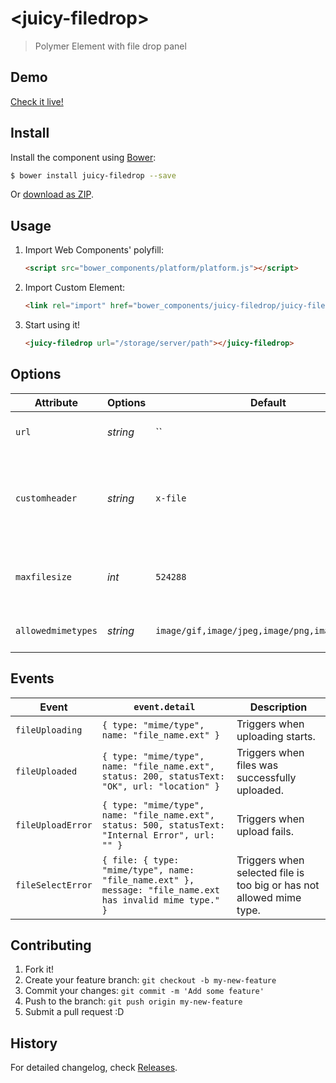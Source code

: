 # &lt;juicy-filedrop&gt;

> Polymer Element with file drop panel

## Demo

[Check it live!](http://Juicy.github.io/juicy-filedrop)

## Install

Install the component using [Bower](http://bower.io/):

```sh
$ bower install juicy-filedrop --save
```

Or [download as ZIP](https://github.com/Juicy/juicy-filedrop/archive/gh-pages.zip).

## Usage

1. Import Web Components' polyfill:

    ```html
    <script src="bower_components/platform/platform.js"></script>
    ```

2. Import Custom Element:

    ```html
    <link rel="import" href="bower_components/juicy-filedrop/juicy-filedrop.html">
    ```

3. Start using it!

    ```html
    <juicy-filedrop url="/storage/server/path"></juicy-filedrop>
    ```

## Options

Attribute          | Options  | Default                                        | Description
---                | ---      | ---                                            | ---
`url`              | *string* | ``                                             | URL to files storage server.
`customheader`     | *string* | `x-file`                                       | Name for custom header that contains JSON with file meta data.
`maxfilesize`      | *int*    | `524288`                                       | Maximum file size in bytes, 512kb by default.
`allowedmimetypes` | *string* | `image/gif,image/jpeg,image/png,image/svg+xml` | Allowed mime types.

## Events

Event             | `event.detail`                                                                                            | Description
---               | ---                                                                                                       | ---
`fileUploading`   | `{ type: "mime/type", name: "file_name.ext" }`                                                            | Triggers when uploading starts.
`fileUploaded`    | `{ type: "mime/type", name: "file_name.ext", status: 200, statusText: "OK", url: "location" }`            | Triggers when files was successfully uploaded.
`fileUploadError` | `{ type: "mime/type", name: "file_name.ext", status: 500, statusText: "Internal Error", url: "" }`        | Triggers when upload fails.
`fileSelectError` | `{ file: { type: "mime/type", name: "file_name.ext" }, message: "file_name.ext has invalid mime type." }` | Triggers when selected file is too big or has not allowed mime type.


## Contributing

1. Fork it!
2. Create your feature branch: `git checkout -b my-new-feature`
3. Commit your changes: `git commit -m 'Add some feature'`
4. Push to the branch: `git push origin my-new-feature`
5. Submit a pull request :D

## History

For detailed changelog, check [Releases](https://github.com/Juicy/juicy-filedrop/releases).
